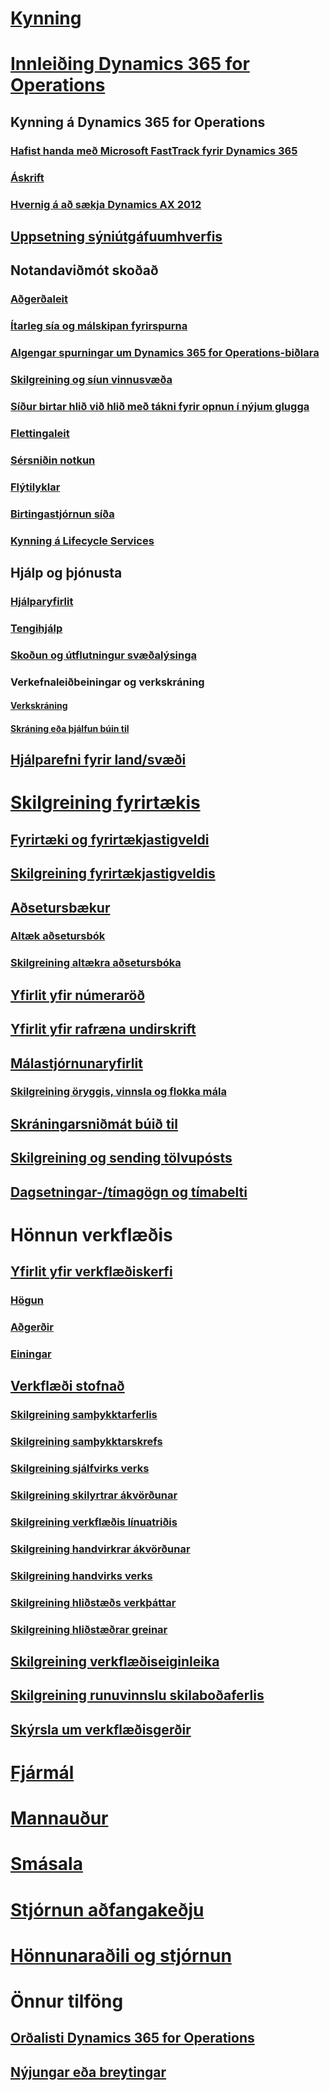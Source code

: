 # [Kynning](index.md)

# [Innleiðing Dynamics 365 for Operations](get-started/onboarding-home.md)
## Kynning á Dynamics 365 for Operations
### [Hafist handa með Microsoft FastTrack fyrir Dynamics 365](get-started/fasttrack-dynamics-365-overview.md)
### [Áskrift](/dynamics365/operations/dev-itpro/dev-tools/sign-up-preview-subscription?toc=/dynamics365/operations/toc.json)
### [Hvernig á að sækja Dynamics AX 2012](/dynamics365/operations/dev-itpro/deployment/csp-download-customersource?toc=/dynamics365/operations/toc.json)
## [Uppsetning sýniútgáfuumhverfis](/dynamics365/operations/dev-itpro/deployment/deploy-demo-environment?toc=/dynamics365/operations/toc.json)

## Notandaviðmót skoðað
### [Aðgerðaleit](get-started/action-search.md)
### [Ítarleg sía og málskipan fyrirspurna](get-started/advanced-filtering-query-options.md)
### [Algengar spurningar um Dynamics 365 for Operations-biðlara](get-started/client-faq.md)
### [Skilgreining og síun vinnusvæða](get-started/configure-filter-workspaces.md)
### [Síður birtar hlið við hlið með tákni fyrir opnun í nýjum glugga](get-started/display-pages-side-by-side.md)
### [Flettingaleit](get-started/navigation-search.md)
### [Sérsniðin notkun](get-started/personalize-user-experience.md)
### [Flýtilyklar](get-started/shortcut-keys.md)
### [Birtingastjórnun síða](get-started/window-management.md)
### [Kynning á Lifecycle Services](/dynamics365/operations/dev-itpro/lifecycle-services/lcs-works-lcs?toc=/dynamics365/operations/toc.json)

## Hjálp og þjónusta
### [Hjálparyfirlit](/dynamics365/operations/dev-itpro/get-started/help-overview?toc=/dynamics365/operations/toc.json)
### [Tengihjálp](/dynamics365/operations/dev-itpro/get-started/help-connect?toc=/dynamics365/operations/toc.json)
### [Skoðun og útflutningur svæðalýsinga](get-started/view-export-field-descriptions.md)

### Verkefnaleiðbeiningar og verkskráning
#### [Verkskráning](/dynamics365/operations/dev-itpro/user-interface/task-recorder?toc=/dynamics365/operations/toc.json)
#### [Skráning eða þjálfun búin til](/dynamics365/operations/dev-itpro/user-interface/task-recorder?toc=/dynamics365/operations/toc.json)

## [Hjálparefni fyrir land/svæði](/dynamics365/operations/dev-itpro/lcs-solutions/country-region?toc=/dynamics365/operations/toc.json)

# [Skilgreining fyrirtækis](organization-administration/organization-administration-home-page.md)
## [Fyrirtæki og fyrirtækjastigveldi](organization-administration/organizations-organizational-hierarchies.md)
## [Skilgreining fyrirtækjastigveldis](organization-administration/plan-organizational-hierarchy.md)
## [Aðsetursbækur](organization-administration/qa-address-books.md)
### [Altæk aðsetursbók](organization-administration/overview-global-address-book.md)
### [Skilgreining altækra aðsetursbóka](organization-administration/plan-configuration-global-address-book-additional-address-books.md)
## [Yfirlit yfir númeraröð](organization-administration/number-sequence-overview.md)
## [Yfirlit yfir rafræna undirskrift](organization-administration/electronic-signature-overview.md)
## [Málastjórnunaryfirlit](organization-administration/cases.md)
### [Skilgreining öryggis, vinnsla og flokka mála](organization-administration/plan-case-management.md)
## [Skráningarsniðmát búið til](organization-administration/record-templates.md)
## [Skilgreining og sending tölvupósts](organization-administration/configure-email.md)
## [Dagsetningar-/tímagögn og tímabelti](organization-administration/date-time-zones.md)

# Hönnun verkflæðis
## [Yfirlit yfir verkflæðiskerfi](organization-administration/overview-workflow-system.md)
### [Högun](organization-administration/workflow-system-architecture.md)
### [Aðgerðir](organization-administration/workflow-actions.md)
### [Einingar](organization-administration/workflow-elements.md)
## [Verkflæði stofnað](organization-administration/create-workflow.md)
### [Skilgreining samþykktarferlis](organization-administration/configure-approval-process-workflow.md)
### [Skilgreining samþykktarskrefs](organization-administration/configure-approval-step-workflow.md)
### [Skilgreining sjálfvirks verks](organization-administration/configure-automated-task-workflow.md)
### [Skilgreining skilyrtrar ákvörðunar](organization-administration/configure-conditional-decision-workflow.md)
### [Skilgreining verkflæðis línuatriðis](organization-administration/configure-line-item-workflow.md)
### [Skilgreining handvirkrar ákvörðunar](organization-administration/configure-manual-decision-workflow.md)
### [Skilgreining handvirks verks](organization-administration/configure-manual-task-workflow.md)
### [Skilgreining hliðstæðs verkþáttar](organization-administration/configure-parallel-activity-workflow.md)
### [Skilgreining hliðstæðrar greinar](organization-administration/configure-parallel-branch-workflow.md)
## [Skilgreining verkflæðiseiginleika](organization-administration/configure-workflow-properties.md)
## [Skilgreining runuvinnslu skilaboðaferlis](organization-administration/workflow-batch-job-critical.md)
## [Skýrsla um verkflæðisgerðir](organization-administration/workflow-types-report.md)

# [Fjármál](/dynamics365/operations/financials/index)

# [Mannauður](/dynamics365/operations/human-resources/index)

# [Smásala](/dynamics365/operations/retail/index)

# [Stjórnun aðfangakeðju](/dynamics365/operations/supply-chain/index)

# [Hönnunaraðili og stjórnun](/dynamics365/operations/dev-itpro/index)

# Önnur tilföng
## [Orðalisti Dynamics 365 for Operations](get-started/glossary.md)
## [Nýjungar eða breytingar](/dynamics365/operations/dev-itpro/get-started/whats-new-changed?toc=/dynamics365/operations/toc.json)

